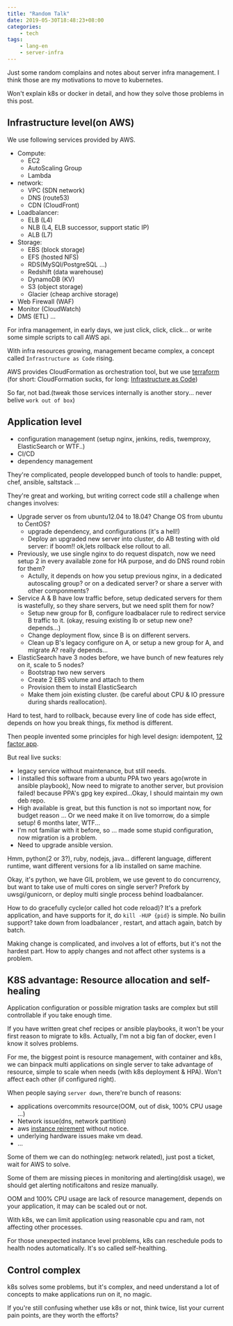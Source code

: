 ```yaml
---
title: "Random Talk"
date: 2019-05-30T18:48:23+08:00
categories:
    - tech
tags:
    - lang-en
    - server-infra
---
```


Just some random complains and notes about server infra management. I think those are my motivations to move to kubernetes.

Won't explain k8s or docker in detail, and how they solve those problems in this post.

## Infrastructure level(on AWS)

We use following services provided by AWS.

- Compute:
    - EC2
    - AutoScaling Group
    - Lambda
- network:
    - VPC (SDN network)
    - DNS (route53)
    - CDN (CloudFront)
- Loadbalancer:
    - ELB (L4)
    - NLB (L4, ELB successor, support static IP)
    - ALB (L7)
- Storage:
    - EBS (block storage)
    - EFS (hosted NFS)
    - RDS(MySQl/PostgreSQL ...)
    - Redshift (data warehouse)
    - DynamoDB (KV)
    - S3 (object storage)
    - Glacier (cheap archive storage)
- Web Firewall (WAF)
- Monitor (CloudWatch)
- DMS (ETL)
...

For infra management, in early days, we just click, click, click... or write some simple scripts to call AWS api.

With infra resources growing, management became complex, a concept called `Infrastructure as Code` rising.

AWS provides CloudFormation as orchestration tool, but we use [terraform](https://www.terraform.io/) (for short: CloudFormation sucks, for long: [Infrastructure as Code](https://blog.monsterxx03.com/2017/04/21/infrastructure-as-code/))

So far, not bad.(tweak those services internally is another story... never belive `work out of box`)

## Application level

- configuration management (setup nginx, jenkins, redis, twemproxy, ElasticSearch or WTF..)
- CI/CD
- dependency management

They're complicated, people developped bunch of tools to handle: puppet, chef, ansible, saltstack ...

They're great and working, but writing correct code still a challenge when changes involves:

- Upgrade server os from ubuntu12.04 to 18.04?  Change OS from ubuntu to CentOS?
    - upgrade dependency, and configurations (it's a hell!)
    - Deploy an upgraded new server into cluster, do AB testing with old server: if boom!! ok,lets rollback else rollout to all.
- Previously, we use single nginx to do request dispatch, now we need setup 2 in every available zone for HA purpose, and do DNS round robin for them?
    - Actully, it depends on how you setup previous nginx, in a dedicated autoscaling group? or on a dedicated server? or share a server with other componments?
- Service A & B have low traffic before, setup dedicated servers for them is wastefully, so they share servers, but we need split them for now?
    - Setup new group for B, configure loadbalacer rule to redirect service B traffic to it. (okay, resuing existing lb or setup new one? depends...)
    - Change deployment flow, since B is on different servers.
    - Clean up B's legacy configure on A, or setup a new group for A, and migrate A? really depends...
- ElasticSearch have 3 nodes before, we have bunch of new features rely on it, scale to 5 nodes?
    - Bootstrap two new servers
    - Create 2 EBS volume and attach to them 
    - Provision them to install ElasticSearch
    - Make them join existing cluster. (be careful about CPU & IO pressure during shards reallocation).

Hard to test, hard to rollback, because every line of code has side effect, depends on how you break things, fix method is different.

Then people invented some principles for high level design: idempotent, [12 factor app](https://12factor.net/).

But real live sucks:

- legacy service without maintenance, but still needs.
- I installed this software from a ubuntu PPA two years ago(wrote in ansible playbook), Now need to migrate to another server, but provision failed! because PPA's gpg key expired...Okay, I should maintain my own deb repo.
- High available is great, but this function is not so important now, for budget reason ... Or we need make it on live tomorrow, do a simple setup! 6 months later, WTF...
- I'm not familiar with it before, so ... made some stupid configuration, now migration is a problem.
- Need to upgrade ansible version.

Hmm, python(2 or 3?), ruby, nodejs, java... different language, different runtime, want different versions for a lib installed on same machine.

Okay, it's python, we have GIL problem, we use gevent to do concurrency, but want to take use of multi cores on single server? Prefork by uwsgi/gunicorn, or deploy multi single process behind loadbalancer. 

How to do gracefully cycle(or called hot code reload)? It's a prefork application, and have supports for it, do `kill -HUP {pid}` is simple. No builin support? take down from loadbalancer , restart, and attach again, batch by batch.

Making change is complicated, and involves a lot of efforts, but it's not the hardest part. How to apply changes and not affect other systems is a problem. 

## K8S advantage: Resource allocation and self-healing

Application configuration or possible migration tasks are complex but still controllable if you take enough time.

If you have written great chef recipes or ansible playbooks, it won't be your first reason to migrate to k8s. Actually, I'm not a big fan of docker, even I know it solves problems.

For me, the biggest point is resource management, with container and k8s, we can binpack multi applications on single server to take advantage of resource, simple to scale when needs (with k8s deployment & HPA). Won't affect each other (if configured right).

When people saying `server down`, there're bunch of reasons:

- applications overcommits resource(OOM, out of disk, 100% CPU usage ...)
- Network issue(dns, network partition)
- aws [instance reirement](https://docs.aws.amazon.com/AWSEC2/latest/UserGuide/instance-retirement.html) without notice.
- underlying hardware issues make vm dead.
- ...

Some of them we can do nothing(eg: network related), just post a ticket, wait for AWS to solve.

Some of them are missing pieces in monitoring and alerting(disk usage), we should get alerting notificaitons and resize manually.

OOM and 100% CPU usage are lack of resource management, depends on your application, it may can be scaled out or not.

With k8s, we can limit application using reasonable cpu and ram, not affecting other processes.

For those unexpected instance level problems, k8s can reschedule pods to health nodes automatically. It's so called self-healthing.

## Control complex

k8s solves some problems, but it's complex, and need understand a lot of concepts to make applications run on it, no magic.

If you're still confusing whether use k8s or not, think twice, list your current pain points, are they worth the efforts?
